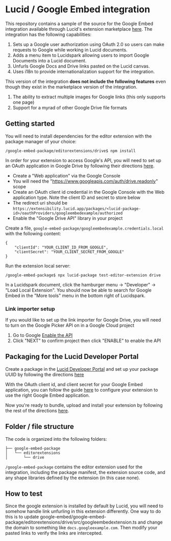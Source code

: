 # Lucid / Google Embed integration

This repository contains a sample of the source for the Google Embed integration available through Lucid's extension marketplace [here](https://lucid.co/marketplace/72895e4e/google-docs-embedded-links).
The integration has the following capabilities:
1. Sets up a Google user authorization using OAuth 2.0 so users can make requests to Google while working in Lucid documents.
2. Adds a menu item to Lucidspark allowing users to import Google Documents into a Lucid document.
3. Unfurls Google Docs and Drive links pasted on the Lucid canvas.
4. Uses i18n to provide internationalization support for the integration.


This version of the integration **does not include the following features** even though they exist in the marketplace version of the integration.

1. The ability to extract multiple images for Google links (this only supports one page)
2. Support for a myrad of other Google Drive file formats

## Getting started

You will need to install dependencies for the editor extension with the package manager of your choice:
```
/google-embed-package/editorextensions/drive$ npm install
```

In order for your extension to access Google's API, you will need to set up an OAuth application in Google Drive by following their directions [here](https://developers.google.com/identity/protocols/oauth2).
* Create a "Web application" via the Google Console
* You will need the "https://www.googleapis.com/auth/drive.readonly" scope
* Create an OAuth client id credential in the Google Console with the Web application type. Note the client ID and secret to store below
* The redirect uri should be `https://extensibility.lucid.app/packages/<lucid-package-id>/oauthProviders/googleembedexample/authorized`
* Enable the "Google Drive API" library in your project

Create a file, `google-embed-package/googleembedexample.credentials.local` with the following content:

```
{
    "clientId": "YOUR_CLIENT_ID_FROM_GOOGLE",
    "clientSecret": "YOUR_CLIENT_SECRET_FROM_GOOGLE"
}
```

Run the extension local server:

```
/google-embed-package$ npx lucid-package test-editor-extension drive
```

In a Lucidspark document, click the hamburger menu -> "Developer" -> "Load Local Extension".
You should now be able to search for Google Embed in the "More tools" menu in the bottom right of Lucidspark.

### Link importer setup
If you would like to set up the link importer for Google Drive, you will need to turn on the Google Picker API on in a Google Cloud project

1. Go to Google [Enable the API](https://console.cloud.google.com/flows/enableapi?apiid=picker.googleapis.com)
2. Click "NEXT" to confirm project then click "ENABLE" to enable the API

## Packaging for the Lucid Developer Portal

Create a package in the [Lucid Developer Portal](https://lucid.app/developer) and set up your package UUID by following the directions [here](https://developer.lucid.co/extension-api/#bundle-your-package-for-upload)

With the OAuth client id, and client secret for your Google Embed application, you can follow the guide [here](https://developer.lucid.co/extension-api/#using-oauth-apis) to configure your extension to use the right Google Embed application.

Now you're ready to bundle, upload and install your extension by following the rest of the directions [here](https://developer.lucid.co/extension-api/#bundle-your-package-for-upload).

## Folder / file structure

The code is organized into the following folders:
```
├── google-embed-package
│   └── editorextensions
│       └── drive
```

`/google-embed-package` contains the editor extension used for the integration, including the package manifest, the extension source code, and any shape libraries defined by the extension (in this case none).

## How to test
Since the google extension is installed by default by Lucid, you will need to somehow handle link unfurling in this extension differently.
One way to do this is to update google-embed/google-embed-package/editorextensions/drive/src/googleembedextension.ts and change the domain to something like
`docs.googleexample.com`. Then modify your pasted links to verify the links are intercepted.
